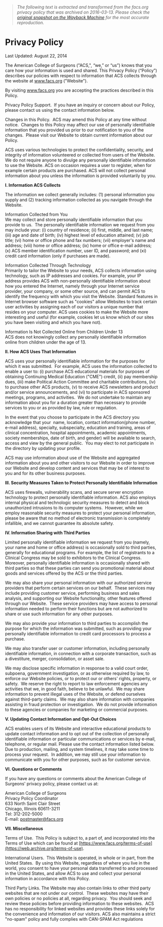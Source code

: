 > *The following text is extracted and transformed from the facs.org privacy policy that was archived on 2016-03-13. Please check the [original snapshot on the Wayback Machine](https://web.archive.org/web/20160313140548id_/https%3A//www.facs.org/privacy-policy) for the most accurate reproduction.*

# Privacy Policy

Last Updated: August 22, 2014

The American College of Surgeons ("ACS,", “we,” or “us”) knows that you care how your information is used and shared. This Privacy Policy (“Policy”) describes our policies with respect to information that ACS collects through the website at www.facs.org ("Website"). 

By visiting www.facs.org you are accepting the practices described in this Policy.

Privacy Policy Support.  If you have an inquiry or concern about our Policy, please contact us using the contact information below.

Changes in this Policy.  ACS may amend this Policy at any time without notice.  Changes to this Policy may affect our use of personally identifiable information that you provided us prior to our notification to you of the changes.  Please visit our Website to obtain current information about our Policy.

ACS uses various technologies to protect the confidentiality, security, and integrity of information volunteered or collected from users of the Website. We do not require anyone to divulge any personally identifiable information to use the Website. ACS on occasion requires a user to register, when for example certain products are purchased. ACS will not collect personal information about you unless the information is provided voluntarily by you.

**I. Information ACS Collects**

The information we collect generally includes: (1) personal information you supply and (2) tracking information collected as you navigate through the Website.

Information Collected from You   
We may collect and store personally identifiable information that you provide to us.  The personally identifiable information we request from you may include your: (i) country of residence; (ii) first, middle, and last name; (iii) age and date of birth; (iv) highest level of education attained; (v) job title; (vi) home or office phone and fax numbers; (vii) employer's name and address; (viii) home or office address; (ix) home or office e-mail address; (x) ACS member identification number, user ID, and password; and (xi) credit card information (only if purchases are made).

Information Collected Through Technology   
Primarily to tailor the Website to your needs, ACS collects information using technology, such as IP addresses and cookies. For example, your IP address provides ACS with non-personally identifiable information about how you entered the Internet, namely through your Internet service provider, your company, or some other source, and can permit ACS to identify the frequency with which you visit the Website. Standard features in Internet browser software such as "cookies" allow Websites to track certain user activities by assigning each of our visitors a unique number that resides on your computer. ACS uses cookies to make the Website more interesting and useful (for example, cookies let us know which of our sites you have been visiting and which you have not).

Information Is Not Collected Online from Children Under 13   
ACS does not knowingly collect any personally identifiable information online from children under the age of 13.

**II. How ACS Uses That Information**

ACS uses your personally identifiable information for the purposes for which it was submitted.  For example, ACS uses the information collected to enable a user to: (i) purchase ACS educational materials for purposes of obtaining Continuing Medical Education ("CME") credit, (ii) pay membership dues, (iii) make Political Action Committee and charitable contributions, (iv) to purchase other ACS products, (v) to receive ACS newsletters and product and/or service announcements, and (vi) to participate in ACS sponsored meetings, programs, and activities.  We do not undertake to maintain any information about you for a duration greater than necessary to provide services to you or as provided by law, rule or regulation.

In the event that you choose to participate in the ACS directory you acknowledge that your  name, location, contact information(phone number, e-mail address), specialty, subspecialty, education and training, areas of clinical concentration, hospital appointments, academic appointments, society memberships, date of birth, and gender) will be available to search, access and view by the general public.  You may elect to not participate in the directory by updating your profile.

ACS may use information about use of the Website and aggregated information about you and other visitors to our Website in order to improve our Website and develop content and services that may be of interest to you and for its other business purposes.

**III. Security Measures Taken to Protect Personally Identifiable Information**

ACS uses firewalls, vulnerability scans, and secure server encryption technology to protect personally identifiable information. ACS also employs internal physical and technologic security measures to detect and block unauthorized intrusions to its computer systems.  However, while we employ reasonable security measures to protect your personal information, please be aware that no method of electronic transmission is completely infallible, and we cannot guarantee its absolute safety. 

**IV. Information Sharing with Third Parties**

Limited personally identifiable information we request from you (namely, your name and home or office address) is occasionally sold to third parties, generally for educational programs. For example, the list of registrants to a Clinical Congress may be sold to exhibitors to the Clinical Congress. Moreover, personally identifiable information is occasionally shared with third parties so that these parties can send you promotional material about goods and services offered by the ACS or the third parties.

We may also share your personal information with our authorized service providers that perform certain services on our behalf.  These services may include providing customer service, performing business and sales analysis, and supporting our Website functionality, other features offered through our Website.  These service providers may have access to personal information needed to perform their functions but are not authorized to share or use such information for any other purposes. 

We may also provide your information to third parties to accomplish the purpose for which the information was submitted, such as providing your personally identifiable information to credit card processors to process a purchase.

We may also transfer user or customer information, including personally identifiable information, in connection with a corporate transaction, such as a divestiture, merger, consolidation, or asset sale. 

We may disclose specific information in response to a valid court order, subpoena, government investigation, or as otherwise required by law, to enforce our Website policies, or to protect our or others' rights, property, or safety.  We reserve the right to report to law enforcement agencies any activities that we, in good faith, believe to be unlawful.  We may share information to prevent illegal uses of the Website, or defend ourselves against third-party claims.  We may also share information with companies assisting in fraud protection or investigation.  We do not provide information to these agencies or companies for marketing or commercial purposes.

**V. Updating Contact Information and Opt-Out Choices**

ACS enables users of its Website and interactive educational products to update contact information and to opt out of the collection of personally identifiable information or particular communications or services by e-mail, telephone, or regular mail. Please use the contact information listed below. Due to production, mailing, and system timelines, it may take some time to process your request.  In addition, we may still use your information to communicate with you for other purposes, such as for customer service.

**VI. Questions or Comments**

If you have any questions or comments about the American College of Surgeons' privacy policy, please contact us at:

American College of Surgeons  
Privacy Policy Coordinator  
633 North Saint Clair Street  
Chicago, Illinois 60611-3211  
Tel: 312-202-5000  
E-mail: [postmaster@facs.org](mailto:postmaster@facs.org)

**VII. Miscellaneous**

Terms of Use.  This Policy is subject to, a part of, and incorporated into the Terms of Use which can be found at [https://www.facs.org/terms-of-use](https://web.archive.org/terms-of-use).

International Users.  This Website is operated, in whole or in part, from the United States.  By using this Website, regardless of where you live in the world, you consent to have your personal data transferred to and processed in the United States, and allow ACS to use and collect your personal information in accordance with this Policy.

Third Party Links. The Website may also contain links to other third party websites that are not under our control.  These websites may have their own policies or no policies at all, regarding privacy.  You should seek and review these policies before providing information to these websites.  ACS has no responsibility for linked websites and provides these links solely for the convenience and information of our visitors. ACS also maintains a strict "no-spam" policy and fully complies with CAN-SPAM Act regulations
